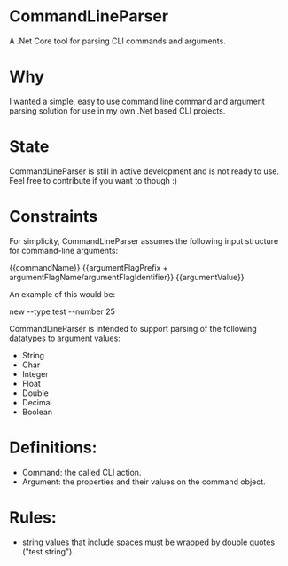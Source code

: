 # CommandLineParser

A .Net Core tool for parsing CLI commands and arguments.

# Why

I wanted a simple, easy to use command line command and argument parsing solution for use in my own .Net based CLI projects.

# State

CommandLineParser is still in active development and is not ready to use. Feel free to contribute if you want to though :)

# Constraints

For simplicity, CommandLineParser assumes the following input structure for command-line arguments:

{{commandName}} {{argumentFlagPrefix + argumentFlagName/argumentFlagIdentifier}} {{argumentValue}}

An example of this would be:

new --type test --number 25

CommandLineParser is intended to support parsing of the following datatypes to argument values:

- String
- Char
- Integer
- Float
- Double
- Decimal
- Boolean

# Definitions:

- Command: the called CLI action.
- Argument: the properties and their values on the command object.

# Rules:

- string values that include spaces must be wrapped by double quotes ("test string").
